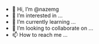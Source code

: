 - 👋 Hi, I’m @nazemg
- 👀 I’m interested in ...
- 🌱 I’m currently learning ...
- 💞️ I’m looking to collaborate on ...
- 📫 How to reach me ...

<!---
nazemg/nazemg is a ✨ special ✨ repository because its `README.md` (this file) appears on your GitHub profile.
You can click the Preview link to take a look at your changes.
--->
